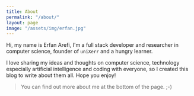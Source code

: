 ```yaml
---
title: About
permalink: "/about/"
layout: page
image: "/assets/img/erfan.jpg"
---
```


Hi, my name is Erfan Arefi, I'm a full stack developer and researcher in computer science, founder of `uniXerr` and a hungry learner.

I love sharing my ideas and thoughts on computer science, technology especially artificial intelligence and coding with everyone, so I created this blog to write about them all. Hope you enjoy!

> You can find out more about me at the bottom of the page. ;-)